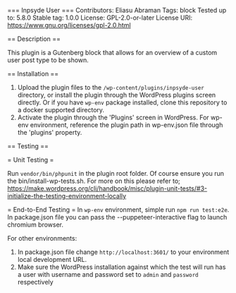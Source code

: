 === Inpsyde User ===
Contributors: Eliasu Abraman
Tags: block
Tested up to: 5.8.0
Stable tag: 1.0.0
License: GPL-2.0-or-later
License URI: https://www.gnu.org/licenses/gpl-2.0.html

== Description ==

This plugin is a Gutenberg block that allows for an overview of a custom user post type to be shown.

== Installation ==

1. Upload the plugin files to the `/wp-content/plugins/inpsyde-user` directory, or install the plugin through the WordPress plugins screen directly. Or if you have
   `wp-env` package installed, clone this repository to a docker supported directory.
2. Activate the plugin through the 'Plugins' screen in WordPress. For wp-env environment, reference the plugin path in wp-env.json file through the 'plugins' property.

== Testing ==

= Unit Testing =

Run `vendor/bin/phpunit` in the plugin root folder. Of course ensure you run the bin/install-wp-tests.sh. For more on this please refer to;
https://make.wordpress.org/cli/handbook/misc/plugin-unit-tests/#3-initialize-the-testing-environment-locally

= End-to-End Testing =
In `wp-env` environment, simple run `npm run test:e2e`. In package.json file you can pass the --puppeteer-interactive flag to launch
chromium browser.

For other environments:

1. In package.json file change `http://localhost:3601/` to your environment local development URL.
2. Make sure the WordPress installation against which the test will run has a user with username and password set to `admin` and `password` respectively
